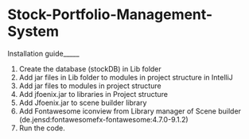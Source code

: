# Stock-Portfolio-Management-System

Installation guide_____

1. Create the database (stockDB) in Lib folder
2. Add jar files in Lib folder to modules in project structure in IntelliJ
3. Add jar files to modules in project structure
4. Add jfoenix.jar to libraries in Project structure
5. Add Jfoenix.jar to scene builder library
6. Add Fontawesome iconview from Library manager of Scene builder (de.jensd:fontawesomefx-fontawesome:4.7.0-9.1.2)
7. Run the code.
